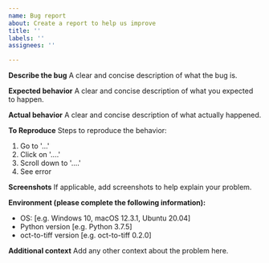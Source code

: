 ```yaml
---
name: Bug report
about: Create a report to help us improve
title: ''
labels: ''
assignees: ''

---
```


**Describe the bug**
A clear and concise description of what the bug is.

**Expected behavior**
A clear and concise description of what you expected to happen.

**Actual behavior**
A clear and concise description of what actually happened.

**To Reproduce**
Steps to reproduce the behavior:
1. Go to '...'
2. Click on '....'
3. Scroll down to '....'
4. See error

**Screenshots**
If applicable, add screenshots to help explain your problem.

**Environment (please complete the following information):**
 - OS: [e.g. Windows 10, macOS 12.3.1, Ubuntu 20.04]
 - Python version [e.g. Python 3.7.5]
 - oct-to-tiff version [e.g. oct-to-tiff 0.2.0]

**Additional context**
Add any other context about the problem here.
